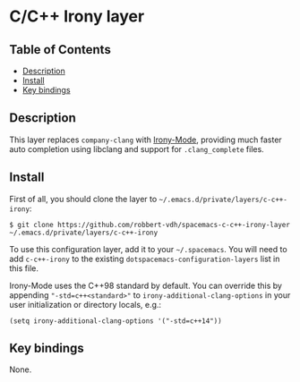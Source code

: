 # C/C++ Irony layer

## Table of Contents
  - [Description](#description)
  - [Install](#install)
  - [Key bindings](#key-bindings)

## Description
This layer replaces `company-clang`
with [Irony-Mode](https://github.com/Sarcasm/irony-mode), providing much faster
auto completion using libclang and support for `.clang_complete` files.

## Install
First of all, you should clone the layer to
`~/.emacs.d/private/layers/c-c++-irony`:

```shell
$ git clone https://github.com/robbert-vdh/spacemacs-c-c++-irony-layer ~/.emacs.d/private/layers/c-c++-irony
```

To use this configuration layer, add it to your `~/.spacemacs`. You will need to
add `c-c++-irony` to the existing `dotspacemacs-configuration-layers` list in
this file.

Irony-Mode uses the C++98 standard by default. You can override this by
appending `"-std=c++<standard>"` to `irony-additional-clang-options` in your
user initialization or directory locals, e.g.:

```elisp
(setq irony-additional-clang-options '("-std=c++14"))
```

## Key bindings
None.
